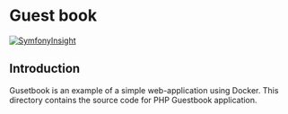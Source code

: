 # Guest book
[![SymfonyInsight](https://insight.symfony.com/projects/a309dd83-d816-4a41-b627-9dc687523947/small.svg)](https://insight.symfony.com/projects/a309dd83-d816-4a41-b627-9dc687523947)

## Introduction
Gusetbook is an example of a simple web-application using Docker.
This directory contains the source code for PHP Guestbook application.
